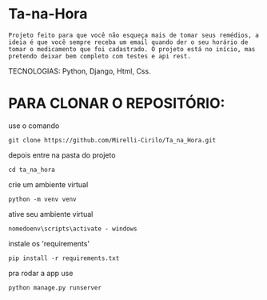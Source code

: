 # Ta-na-Hora


```Projeto feito para que você não esqueça mais de tomar seus remédios, a ideia é que você sempre receba um email quando der o seu horário de tomar o medicamento que foi cadastrado. O projeto está no início, mas pretendo deixar bem completo com testes e api rest.```

TECNOLOGIAS: Python, Django, Html, Css.


# PARA CLONAR O REPOSITÓRIO:

use o comando 

```git clone https://github.com/Mirelli-Cirilo/Ta_na_Hora.git```

depois entre na pasta do projeto 

```cd ta_na_hora```

crie um ambiente virtual

```python -m venv venv```

ative seu ambiente virtual 

```nomedoenv\scripts\activate - windows```

instale os 'requirements' 

```pip install -r requirements.txt```

pra rodar a app use 

```python manage.py runserver```
